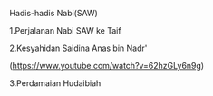    Hadis-hadis Nabi(SAW)
   
   
1.Perjalanan Nabi SAW ke Taif



2.Kesyahidan Saidina Anas bin Nadr'

(https://www.youtube.com/watch?v=62hzGLy6n9g)

3.Perdamaian Hudaibiah

